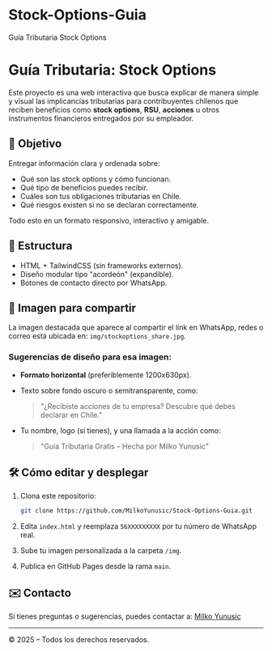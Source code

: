 # Stock-Options-Guia
Guía Tributaria Stock Options
# Guía Tributaria: Stock Options

Este proyecto es una web interactiva que busca explicar de manera simple y visual las implicancias tributarias para contribuyentes chilenos que reciben beneficios como **stock options**, **RSU**, **acciones** u otros instrumentos financieros entregados por su empleador.

## 🎯 Objetivo

Entregar información clara y ordenada sobre:

* Qué son las stock options y cómo funcionan.
* Qué tipo de beneficios puedes recibir.
* Cuáles son tus obligaciones tributarias en Chile.
* Qué riesgos existen si no se declaran correctamente.

Todo esto en un formato responsivo, interactivo y amigable.

## 🧩 Estructura

* HTML + TailwindCSS (sin frameworks externos).
* Diseño modular tipo "acordeón" (expandible).
* Botones de contacto directo por WhatsApp.

## 📸 Imagen para compartir

La imagen destacada que aparece al compartir el link en WhatsApp, redes o correo está ubicada en: `img/stockoptions_share.jpg`.

### Sugerencias de diseño para esa imagen:

* **Formato horizontal** (preferiblemente 1200x630px).
* Texto sobre fondo oscuro o semitransparente, como:

  > "¿Recibiste acciones de tu empresa? Descubre qué debes declarar en Chile."
* Tu nombre, logo (si tienes), y una llamada a la acción como:

  > "Guía Tributaria Gratis – Hecha por Milko Yunusic"

## 🛠 Cómo editar y desplegar

1. Clona este repositorio:

   ```bash
   git clone https://github.com/MilkoYunusic/Stock-Options-Guia.git
   ```
2. Edita `index.html` y reemplaza `56XXXXXXXXX` por tu número de WhatsApp real.
3. Sube tu imagen personalizada a la carpeta `/img`.
4. Publica en GitHub Pages desde la rama `main`.

## ✉️ Contacto

Si tienes preguntas o sugerencias, puedes contactar a:
[Milko Yunusic](https://wa.me/56XXXXXXXXX)

---

© 2025 – Todos los derechos reservados.
